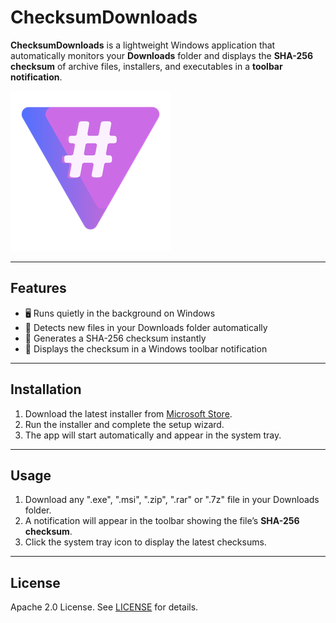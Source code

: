 # ChecksumDownloads

**ChecksumDownloads** is a lightweight Windows application that automatically monitors your **Downloads** folder and displays the **SHA-256 checksum** of archive files, installers, and executables in a **toolbar notification**.

![ChecksumDownloadsLogo](./docs/assets/ChecksumDownloads.png)

---

## Features

- 🖥️ Runs quietly in the background on Windows
- 📂 Detects new files in your Downloads folder automatically
- 🔑 Generates a SHA-256 checksum instantly
- 🔔 Displays the checksum in a Windows toolbar notification

---

## Installation

1. Download the latest installer from [Microsoft Store](https://apps.microsoft.com/).
2. Run the installer and complete the setup wizard.
3. The app will start automatically and appear in the system tray.

---

## Usage

1. Download any ".exe", ".msi", ".zip", ".rar" or ".7z" file in your Downloads folder.
2. A notification will appear in the toolbar showing the file’s **SHA-256 checksum**.
3. Click the system tray icon to display the latest checksums.

---

## License

Apache 2.0 License. See [LICENSE](./LICENSE) for details.
